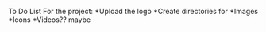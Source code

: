 To Do List For the project:
*Upload the logo
*Create directories for
	*Images
	*Icons
	*Videos?? maybe
